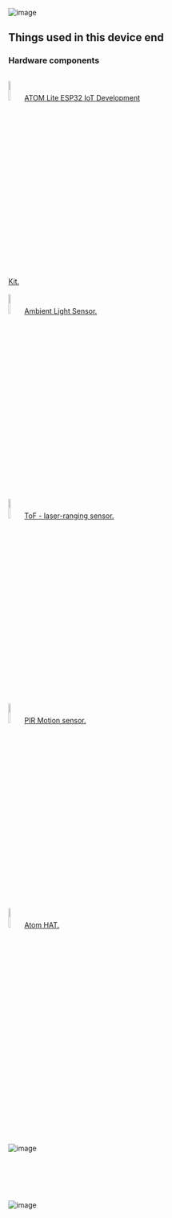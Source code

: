 



![image](https://github.com/romankiss/R-IoT/assets/30365471/2477d166-39b7-4d99-8a21-49183dbd9a42)



<h2>Things used in this device end</h2>

<h3>Hardware components</h3>




<p style="display:inline-block;">
  <img width="10%" src="https://github.com/romankiss/R-IoT/assets/30365471/40ae9537-c80b-49c5-803d-bfe5a858fb83">
  <a href="https://shop.m5stack.com/collections/m5-controllers/products/atom-lite-esp32-development-kit">ATOM Lite ESP32 IoT Development Kit.</a>
  <br />
  <br />
   <img width="10%" src="https://github.com/romankiss/R-IoT/assets/30365471/93c99219-88d7-4cfd-8390-e7bff8a774f0">
  <a href="https://shop.m5stack.com/collections/m5-sensor/products/m5stickc-hat-ambient-light-sensor">Ambient Light Sensor.</a>
  <br />
  <br />
 <img width="10%" src="https://github.com/romankiss/R-IoT/assets/30365471/5d1ad426-e63f-46f9-b9c6-c478a710e6d3">
  <a href="https://shop.m5stack.com/collections/m5-sensor/products/m5stickc-tof-hatvl53l0x"> ToF - laser-ranging sensor.</a>
   <br />
  <br />
   <img width="10%" src="https://github.com/romankiss/R-IoT/assets/30365471/23b17100-c5d3-4141-8979-a1740b9ddef5">
  <a href="https://shop.m5stack.com/collections/m5-sensor/products/m5stickccompatible-hat-pir-sensor">PIR Motion sensor.</a>
  <br />
  <br />
   <img width="10%" src="https://github.com/romankiss/R-IoT/assets/30365471/d1e6fe78-4a29-4b5e-b431-03b0590ae394">
  <a href="https://shop.m5stack.com/products/atom-mate">Atom HAT.</a>
</p>






<br />
<br />
<br />
<br />



![image](https://github.com/romankiss/R-IoT/assets/30365471/0b4a6f75-5e66-49cd-948c-f4a8c6f6dcfd)

<br />
<br />
<br />
<br />

![image](https://github.com/romankiss/R-IoT/assets/30365471/16339872-d221-4c7d-890b-aeaec8fdc3e4)



